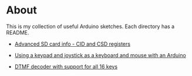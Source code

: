 # About

This is my collection of useful Arduino sketches. Each directory has a README.

* [Advanced SD card info - CID and CSD registers](./sdcard-info/)

* [Using a keypad and joystick as a keyboard and mouse with an Arduino](./keyboard_and_mouse/)

* [DTMF decoder with support for all 16 keys](./MT8870_dtmf_decoder/)
